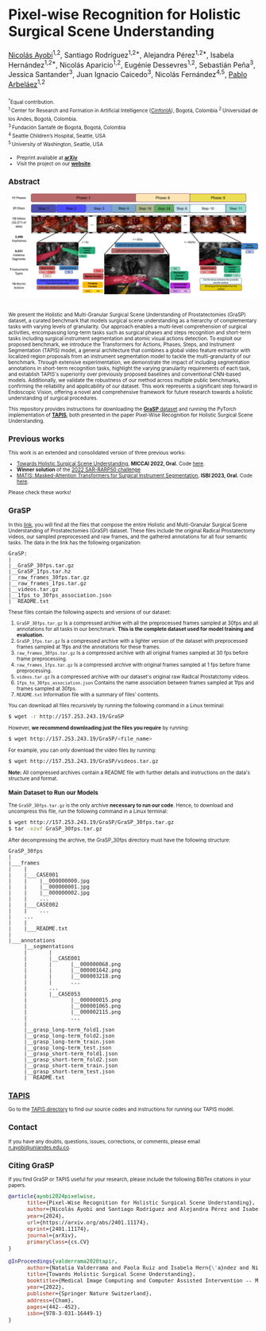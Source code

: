 # Pixel-wise Recognition for Holistic Surgical Scene Understanding

[Nicolás Ayobi](https://nayobi.github.io/)<sup>1,2</sup>, Santiago Rodríguez<sup>1,2*</sup>, Alejandra Pérez<sup>1,2*</sup>, Isabela Hernández<sup>1,2*</sup>, Nicolás Aparicio<sup>1,2</sup>, Eugénie Dessevres<sup>1,2</sup>, Sebastián Peña<sup>3</sup>, Jessica Santander<sup>3</sup>, Juan Ignacio Caicedo<sup>3</sup>, Nicolás Fernández<sup>4,5</sup>, [Pablo Arbeláez](https://scholar.google.com.co/citations?user=k0nZO90AAAAJ&hl=en)<sup>1,2</sup> <br/>
<br/>
<font size="1"><sup>*</sup>Equal contribution.</font><br/>
<font size="1"><sup>1 </sup> Center  for  Research  and  Formation  in  Artificial  Intelligence ([CinfonIA](https://cinfonia.uniandes.edu.co/)), Bogotá, Colombia
<font size="1"><sup>2 </sup> Universidad  de  los  Andes,  Bogotá, Colombia.</font><br/>
<font size="1"><sup>3 </sup> Fundación Santafé de Bogotá, Bogotá, Colombia</font><br/>
<font size="1"><sup>4 </sup> Seattle Children’s Hospital, Seattle, USA</font><br/>
<font size="1"><sup>5 </sup> University of Washington, Seattle, USA</font><br/>

- Preprint available at [**arXiv**](https://arxiv.org/abs/2401.11174)<br/>
- Visit the project on our [**website**](https://cinfonia.uniandes.edu.co/publications/pixel-wise-recognition-for-holistic-surgical-scene-understanding/).

## Abstract

<div align="center">
  <img src="Images/dataset.jpg"/>
</div><br/>

We present the Holistic and Multi-Granular Surgical Scene Understanding of Prostatectomies (GraSP) dataset, a curated benchmark that models surgical scene understanding as a hierarchy of complementary tasks with varying levels of granularity. Our approach enables a multi-level comprehension of surgical activities, encompassing long-term tasks such as surgical phases and steps recognition and short-term tasks including surgical instrument segmentation and atomic visual actions detection. To exploit our proposed benchmark, we introduce the Transformers for Actions, Phases, Steps, and Instrument Segmentation (TAPIS) model, a general architecture that combines a global video feature extractor with localized region proposals from an instrument segmentation model to tackle the multi-granularity of our benchmark. Through extensive experimentation, we demonstrate the impact of including segmentation annotations in short-term recognition tasks, highlight the varying granularity requirements of each task, and establish TAPIS's superiority over previously proposed baselines and conventional CNN-based models. Additionally, we validate the robustness of our method across multiple public benchmarks, confirming the reliability and applicability of our dataset. This work represents a significant step forward in Endoscopic Vision, offering a novel and comprehensive framework for future research towards a holistic understanding of surgical procedures.

This repository provides instructions for downloading the [**GraSP** dataset](https://github.com/BCV-Uniandes/GraSP?tab=readme-ov-file#grasp) and running the PyTorch implementation of [**TAPIS**](https://github.com/BCV-Uniandes/GraSP/tree/main/TAPIS), both presented in the paper Pixel-Wise Recognition for Holistic Surgical Scene Understanding.

## Previous works

This work is an extended and consolidated version of three previous works:

- [Towards Holistic Surgical Scene Understanding](https://link.springer.com/chapter/10.1007/978-3-031-16449-1_42), **MICCAI 2022, Oral.** Code [here](https://github.com/BCV-Uniandes/TAPIR).
- **Winner solution** of the [2022 SAR-RARP50 challenge](https://arxiv.org/abs/2401.00496)
- [MATIS: Masked-Attention Transformers for Surgical Instrument Segmentation](https://ieeexplore.ieee.org/document/10230819), **ISBI 2023, Oral.** Code [here](https://github.com/BCV-Uniandes/MATIS).

Please check these works!

## GraSP

In this [link](http://157.253.243.19/GraSP), you will find all the files that compose the entire Holistic and Multi-Granular Surgical Scene Understanding of Prostatectomies (GraSP) dataset. These files include the original Radical Prostatectomy videos, our sampled preprocessed and raw frames, and the gathered annotations for all four semantic tasks. The data in the link has the following organization:

```tree
GraSP:
|
|__GraSP_30fps.tar.gz
|__GraSP_1fps.tar.hz
|__raw_frames_30fps.tar.gz
|__raw_frames_1fps.tar.gz
|__videos.tar.gz
|__1fps_to_30fps_association.json
|__README.txt
```

These files contain the following aspects and versions of our dataset: 

1) ```GraSP_30fps.tar.gz``` Is a compressed archive with all the preprocessed frames sampled at 30fps and all annotations for all tasks in our benchmark. **This is the complete dataset used for model training and evaluation.**
2) ```GraSP_1fps.tar.gz``` Is a compressed archive with a lighter version of the dataset with preprocessed frames sampled at 1fps and the annotations for these frames. 
3) ```raw_frames_30fps.tar.gz``` Is a compressed archive with all original frames sampled at 30 fps before frame preprocessing.
4) ```raw_frames_1fps.tar.gz``` Is a compressed archive with original frames sampled at 1 fps before frame preprocessing.
5) ```videos.tar.gz``` Is a compressed archive with our dataset's original raw Radical Prostatctomy videos.
6) ```1fps_to_30fps_association.json``` Contains the name association between frames sampled at 1fps and frames sampled at 30fps.
7) ```README.txt``` Information file with a summary of files' contents.

You can download all files recursively by running the following command in a Linux terminal:

```sh
$ wget -r http://157.253.243.19/GraSP
```

However, **we recommend downloading just the files you require** by running:

```sh
$ wget http://157.253.243.19/GraSP/<file_name>
```

For example, you can only download the video files by running:

```sh
$ wget http://157.253.243.19/GraSP/videos.tar.gz
```

**Note:** All compressed archives contain a README file with further details and instructions on the data's structure and format. 

### Main Dataset to Run our Models

The ```GraSP_30fps.tar.gz``` is the only archive **necessary to run our code**. Hence, to download and uncompress this file, run the following command in a Linux terminal:

```sh
$ wget http://157.253.243.19/GraSP/GraSP_30fps.tar.gz
$ tar -xzvf GraSP_30fps.tar.gz
```

After decompressing the archive, the GraSP_30fps directory must have the following structure:

```tree
GraSP_30fps
|
|___frames
|    |
|    |___CASE001
|    |    |__000000000.jpg
|    |    |__000000001.jpg
|    |    |__000000002.jpg
|    |    ...
|    |___CASE002
|    |    ...
|    ...
|    |
|    |___README.txt
|
|___annotations
     |__segmentations
     |       |
     |       |__CASE001
     |       |      |__000000068.png
     |       |      |__000001642.png
     |       |      |__000003218.png
     |       |      ...
     |       ...
     |       |__CASE053
     |              |__000000015.png
     |              |__000001065.png
     |              |__000002115.png
     |              ...
     |
     |__grasp_long-term_fold1.json
     |__grasp_long-term_fold2.json
     |__grasp_long-term_train.json
     |__grasp_long-term_test.json
     |__grasp_short-term_fold1.json
     |__grasp_short-term_fold2.json
     |__grasp_short-term_train.json
     |__grasp_short-term_test.json
     |__README.txt
```


## [TAPIS](./TAPIS/)

Go to the [TAPIS directory](./TAPIS/) to find our source codes and instructions for running our TAPIS model.

## Contact

If you have any doubts, questions, issues, corrections, or comments, please email n.ayobi@uniandes.edu.co.

## Citing GraSP

If you find GraSP or TAPIS useful for your research, please include the following BibTex citations in your papers.

```BibTeX
@article{ayobi2024pixelwise,
      title={Pixel-Wise Recognition for Holistic Surgical Scene Understanding}, 
      author={Nicolás Ayobi and Santiago Rodríguez and Alejandra Pérez and Isabela Hernández and Nicolás Aparicio and Eugénie Dessevres and Sebastián Peña and Jessica Santander and Juan Ignacio Caicedo and Nicolás Fernández and Pablo Arbeláez},
      year={2024},
      url={https://arxiv.org/abs/2401.11174},
      eprint={2401.11174},
      journal={arXiv},
      primaryClass={cs.CV}
}

@InProceedings{valderrama2020tapir,
      author={Natalia Valderrama and Paola Ruiz and Isabela Hern{\'a}ndez and Nicol{\'a}s Ayobi and Mathilde Verlyck and Jessica Santander and Juan Caicedo and Nicol{\'a}s Fern{\'a}ndez and Pablo Arbel{\'a}ez},
      title={Towards Holistic Surgical Scene Understanding},
      booktitle={Medical Image Computing and Computer Assisted Intervention -- MICCAI 2022},
      year={2022},
      publisher={Springer Nature Switzerland},
      address={Cham},
      pages={442--452},
      isbn={978-3-031-16449-1}
}
```
